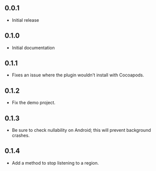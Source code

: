 ## 0.0.1
* Initial release

## 0.1.0
* Initial documentation

## 0.1.1
* Fixes an issue where the plugin wouldn't install with Cocoapods.

## 0.1.2
* Fix the demo project.

## 0.1.3
* Be sure to check nullability on Android; this will prevent background crashes.

## 0.1.4
* Add a method to stop listening to a region.